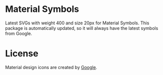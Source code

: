 # Material Symbols
Latest SVGs with weight 400 and size 20px for Material Symbols. This package is automatically updated, so it will always have the latest symbols from Google.

# License
Material design icons are created by [Google](https://github.com/google/material-design-icons).
